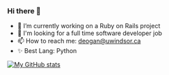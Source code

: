### Hi there 👋

- 🔭 I’m currently working on a Ruby on Rails project
- 💼 I'm looking for a full time software developer job 
- 📫 How to reach me: deogan@uwindsor.ca
- ✨ Best Lang: Python

[![My GitHub stats](https://github-readme-stats.vercel.app/api?username=HarshdipD&count_private=true&show_icons=true&include_all_commits=true&theme=merko)](https://github.com/HarshdipD/github-readme-stats)

<!-- [![Top Langs](https://github-readme-stats.vercel.app/api/top-langs/?username=HarshdipD&layout=compact&theme=merko)](https://github.com/HarshdipD/github-readme-stats)
-->
